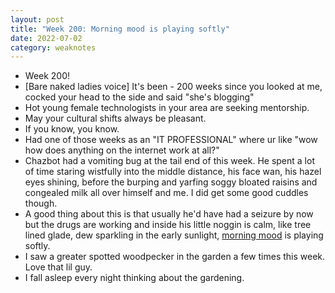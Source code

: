 ```yaml
---
layout: post
title: "Week 200: Morning mood is playing softly"
date: 2022-07-02
category: weaknotes
---
```

* Week 200!
* [Bare naked ladies voice] It's been - 200 weeks since you looked at me, cocked your head to the side and said "she's blogging"
* Hot young female technologists in your area are seeking mentorship.
* May your cultural shifts always be pleasant.
* If you know, you know.
* Had one of those weeks as an "IT PROFESSIONAL" where ur like "wow how does anything on the internet work at all?"
* Chazbot had a vomiting bug at the tail end of this week. He spent a lot of time staring wistfully into the middle distance, his face wan, his hazel eyes shining, before the burping and yarfing soggy bloated raisins and congealed milk all over himself and me. I did get some good cuddles though.
* A good thing about this is that usually he'd have had a seizure by now but the drugs are working and inside his little noggin is calm, like tree lined glade, dew sparkling in the early sunlight, [morning mood](https://www.youtube.com/watch?v=kzTQ9fjforY) is playing softly.
* I saw a greater spotted woodpecker in the garden a few times this week. Love that lil guy.
* I fall asleep every night thinking about the gardening.
